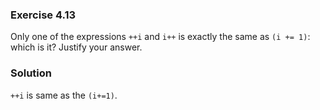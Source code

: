 ### Exercise 4.13

Only one of the expressions `++i` and `i++` is exactly the same as `(i += 1)`: which is it? Justify your answer.

### Solution

`++i` is same as the `(i+=1)`. 